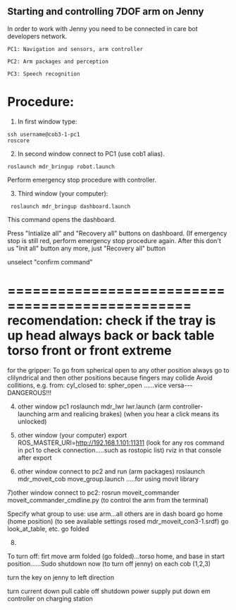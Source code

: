 ## Starting and controlling 7DOF arm on Jenny

In order to work with Jenny you need to be connected in care bot developers network.

```
PC1: Navigation and sensors, arm controller

PC2: Arm packages and perception

PC3: Speech recognition

```
# Procedure:

1) In first window type:

```
ssh username@cob3-1-pc1
roscore
```

2)  In second window connect to PC1 (use cob1 alias).
``` 
roslaunch mdr_bringup robot.launch 
```
Perform emergency stop procedure with controller. 

3) Third window (your computer):
```
 roslaunch mdr_bringup dashboard.launch 
```
This command opens the dashboard.

Press "Intialize all"  and "Recovery all" buttons on dashboard.
(If emergency stop  is still red, perform emergency stop procedure again. After this don't us "Init all" button any more,  just "Recovery all" button

 unselect  "confirm command"

================================================
recomendation:
	check if the tray is up 
	head always back or back table
	torso front or front extreme
=============================================
for the gripper:
To go from spherical open to any other position always go to clilyndrical and then other positions because fingers may collide
Avoid collitions, e.g. from: cyl_closed   to: spher_open  ......vice versa---DANGEROUS!!!

4) other window pc1 roslaunch mdr_lwr lwr.launch (arm controller-launching arm and realicing brakes) (when you hear a click means its unlocked)


5) other window (your computer) export ROS_MASTER_URI=http://192.168.1.101:11311 (look for any ros command in pc1 to check connection.....such as rostopic list)
rviz in that console after export

6) other window connect to pc2 and run (arm packages) roslaunch mdr_moveit_cob move_group.launch .....for using movit library

7)other window connect to pc2: rosrun moveit_commander moveit_commander_cmdline.py (to control the arm from the terminal)

Specify what group to use: use arm...all others are in dash board
go home (home position) (to see available settings rosed mdr_moveit_con3-1.srdf)
go look_at_table, etc.
go folded


8)
To turn off: firt move arm folded (go folded)...torso home,   and base in start position......Sudo shutdown now (to turn off jenny) on each cob (1,2,3)

turn the key on jenny to left direction

turn current down 
pull cable off 
shutdown power supply
put down em controller on charging station

